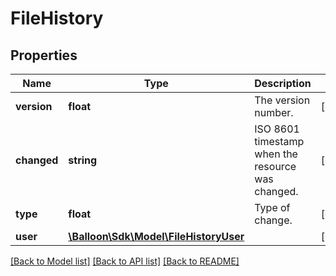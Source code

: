 # FileHistory

## Properties
Name | Type | Description | Notes
------------ | ------------- | ------------- | -------------
**version** | **float** | The version number. | [optional] 
**changed** | **string** | ISO 8601 timestamp when the resource was changed. | [optional] 
**type** | **float** | Type of change. | [optional] 
**user** | [**\Balloon\Sdk\Model\FileHistoryUser**](FileHistoryUser.md) |  | [optional] 

[[Back to Model list]](../README.md#documentation-for-models) [[Back to API list]](../README.md#documentation-for-api-endpoints) [[Back to README]](../README.md)


